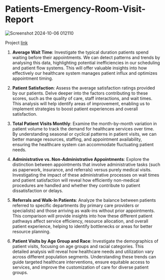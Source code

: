 # Patients-Emergency-Room-Visit-Report

![Screenshot 2024-10-06 012110](https://github.com/user-attachments/assets/c0ee293e-2ec5-4df1-8d8b-ad7a8e0c1287)


 Project [link](https://app.powerbi.com/view?r=eyJrIjoiYTBmYzRkMWYtNDI5Yy00ZDk5LWI2NGYtYWM0ZTE5M2EwNTNlIiwidCI6ImM2ZTU0OWIzLTVmNDUtNDAzMi1hYWU5LWQ0MjQ0ZGM1YjJjNCJ9)

1. **Average Wait Time**: Investigate the typical duration patients spend waiting before their appointments. We can detect patterns and trends by analysing this data, highlighting potential inefficiencies in our scheduling and patient flow systems. This will offer valuable insights into how effectively our healthcare system manages patient influx and optimizes appointment timing.

2. **Patient Satisfaction**: Assess the average satisfaction ratings provided by our patients. Delve deeper into the factors contributing to these scores, such as the quality of care, staff interactions, and wait times. This analysis will help identify areas of improvement, enabling us to implement strategies to boost patient experiences and overall satisfaction.

3. **Total Patient Visits Monthly**: Examine the month-by-month variation in patient volume to track the demand for healthcare services over time. By understanding seasonal or cyclical patterns in patient visits, we can better manage resources, staffing, and appointment availability, ensuring the healthcare system can accommodate fluctuating patient needs.

4. **Administrative vs. Non-Administrative Appointments**: Explore the distinction between appointments that involve administrative tasks (such as paperwork, insurance, and referrals) versus purely medical visits. Investigating the impact of these administrative processes on wait times and patient satisfaction will reveal how efficiently non-medical procedures are handled and whether they contribute to patient dissatisfaction or delays.

5. **Referrals and Walk-In Patients**: Analyze the balance between patients referred to specific departments (by primary care providers or specialists) and those arriving as walk-ins without prior appointments. This comparison will provide insights into how these different patient pathways affect service efficiency, resource allocation, and overall patient experience, helping to identify bottlenecks or areas for better resource planning.

6. **Patient Visits by Age Group and Race**: Investigate the demographics of patient visits, focusing on age groups and racial categories. This detailed analysis will reveal how healthcare needs and utilization vary across different population segments. Understanding these trends can guide targeted healthcare interventions, ensure equitable access to services, and improve the customization of care for diverse patient groups.
